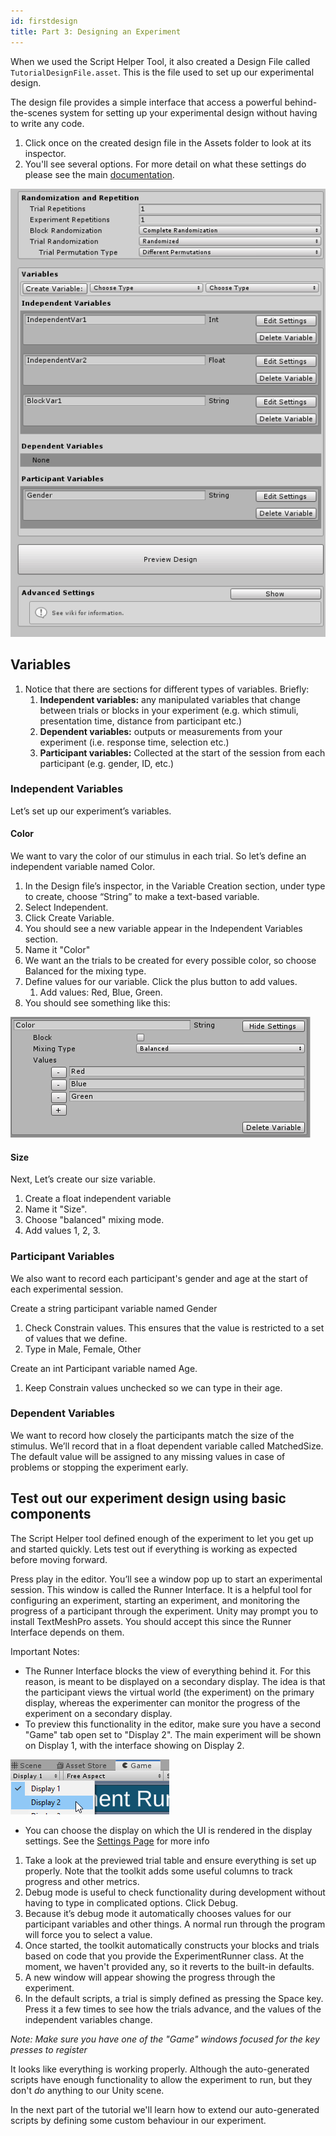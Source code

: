 ```yaml
---
id: firstdesign
title: Part 3: Designing an Experiment
---
```



When we used the Script Helper Tool, it also created a Design File called `TutorialDesignFile.asset`. This is the file used to set up our experimental design.

The design file provides a simple interface that access a powerful behind-the-scenes system for setting up your experimental design without having to write any code. 

1. Click once on the created design file in the Assets folder to look at its inspector. 
2. You'll see several options. For more detail on what these settings do please see the main [documentation](Home). 

![Design File Inspector](assets/Tutorials/DesignFile.png)

## Variables

1. Notice that there are sections for different types of variables. Briefly:
    1. **Independent variables:** any manipulated variables that change between trials or blocks in your experiment (e.g. which stimuli, presentation time, distance from participant etc.)
    2. **Dependent variables:** outputs or measurements from your experiment (i.e. response time, selection etc.)
    3. **Participant variables:** Collected at the start of the session from each participant (e.g. gender, ID, etc.)
    
    
### Independent Variables
    
Let’s set up our experiment’s variables. 

#### Color

We want to vary the color of our stimulus in each trial. So let’s define an independent variable named Color.

1. In the Design file’s inspector, in the Variable Creation section, under type to create, choose “String” to make a text-based variable.
2. Select Independent.
3. Click Create Variable.
4. You should see a new variable appear in the Independent Variables section.
5. Name it "Color"
6. We want an the trials to be created for every possible color, so choose Balanced for the mixing type.
7. Define values for our variable. Click the plus button to add values.
    1. Add values: Red, Blue, Green.
8. You should see something like this:
 
![Image of color variable](assets/Tutorials/ColorVariable.png)

#### Size

Next, Let’s create our size variable. 

1. Create a float independent variable
2. Name it "Size".
3. Choose "balanced" mixing mode.
4. Add values 1, 2, 3.

### Participant Variables

We also want to record each participant's gender and age at the start of each experimental session.

Create a string participant variable named Gender
1. Check Constrain values. This ensures that the value is restricted to a set of values that we define.
2. Type in Male, Female, Other

Create an int Participant variable named Age.
1. Keep Constrain values unchecked so we can type in their age.

### Dependent Variables

We want to record how closely the participants match the size of the stimulus. We’ll record that in a float dependent variable called MatchedSize. The default value will be assigned to any missing values in case of problems or stopping the experiment early.
 
## Test out our experiment design using basic components

The Script Helper tool defined enough of the experiment to let you get up and started quickly. Lets test out if everything is working as expected before moving forward.

Press play in the editor. You’ll see a window pop up to start an experimental session. This window is called the Runner Interface. It is a helpful tool for configuring an experiment, starting an experiment, and monitoring the progress of a participant through the experiment. Unity may prompt you to install TextMeshPro assets. You should accept this since the Runner Interface depends on them.



Important Notes: 
* The Runner Interface blocks the view of everything behind it. For this reason, is meant to be displayed on a secondary display. The idea is that the participant views the virtual world (the experiment) on the primary display, whereas the experimenter can monitor the progress of the experiment on a secondary display. 
* To preview this functionality in the editor, make sure you have a second "Game" tab open set to "Display 2". The main experiment will be shown on Display 1, with the interface showing on Display 2.

![Display Selection](assets/Tutorials/DisplaySelection.png)

* You can choose the display on which the UI is rendered in the display settings. See the [Settings Page](Settings.md) for more info


1. Take a look at the previewed trial table and ensure everything is set up properly. Note that the toolkit adds some useful columns to track progress and other metrics.
2. Debug mode is useful to check functionality during development without having to type in complicated options. Click Debug.
3. Because it’s debug mode it automatically chooses values for our participant variables and other things. A normal run through the program will force you to select a value. 
4. Once started, the toolkit automatically constructs your blocks and trials based on code that you provide the ExperimentRunner class. At the moment, we haven't provided any, so it reverts to the built-in defaults.
5. A new window will appear showing the progress through the experiment.
6. In the default scripts, a trial is simply defined as pressing the Space key. Press it a few times to see how the trials advance, and the values of the independent variables change.  

_Note: Make sure you have one of the "Game" windows focused for the key presses to register_
 
It looks like everything is working properly. Although the auto-generated scripts have enough functionality to allow the experiment to run, but they don't _do_ anything to our Unity scene. 

In the next part of the tutorial we'll learn how to extend our auto-generated scripts by defining some custom behaviour in our experiment.